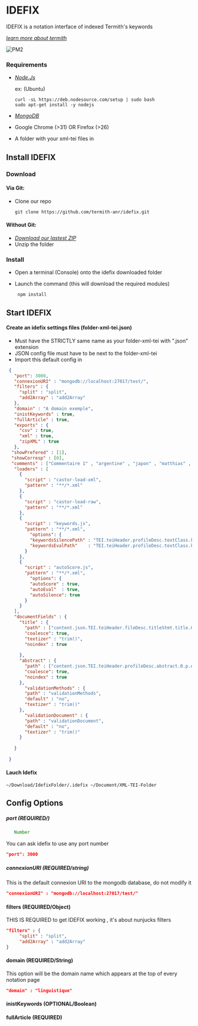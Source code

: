 IDEFIX
======

IDEFIX is a notation interface of indexed Termith's keywords

*[learn more about termith](http://www.atilf.fr/ressources/termith/)*

![PM2](http://feb.imghost.us/LCOC.png)

### Requirements 

- *[Node.Js](http://nodejs.org/)*

  ex: (Ubuntu)

  ```
  curl -sL https://deb.nodesource.com/setup | sudo bash
  sudo apt-get install -y nodejs
  ```

- *[MongoDB](http://www.mongodb.org/)*

- Google Chrome (>31) OR Firefox (>26)

- A folder with your xml-tei files in


## Install IDEFIX

### Download

#### Via Git:

- Clone our repo 
  ```
  git clone https://github.com/termith-anr/idefix.git
  ```

#### Without Git:

- *[Download our lastest ZIP](https://github.com/termith-anr/idefix/archive/master.zip)*
- Unzip the folder 


### Install

* Open a terminal (Console) onto the idefix downloaded folder 
* Launch the command (this will download the required modules)

    ```
     npm install 
    ```

## Start IDEFIX

#### Create an idefix settings files (folder-xml-tei.json)

* Must have the STRICTLY same name as your folder-xml-tei with ".json" extension
* JSON config file must have to be next to the folder-xml-tei
* Import this default config in

```json
 {
   "port": 3000,
   "connexionURI" : "mongodb://localhost:27017/test/",
   "filters" : {
     "split" : "split",
     "add2Array" : "add2Array"
   },
   "domain" : "A domain exemple",
   "inistKeywords" : true,
   "fullArticle" : true,
   "exports" : {
     "csv" : true,
     "xml" : true,
     "zipXML" : true
   },
  "showPrefered" : [1],
  "showCorresp" : [0],
  "comments" : ["Commentaire 1" , "argentine" , "japon" , "matthias" , "préférence" , 42],
   "loaders" : [
     {
       "script" : "castor-load-xml",
       "pattern" : "**/*.xml"
     },
     {
       "script" : "castor-load-raw",
       "pattern" : "**/*.xml"
     },
     {
       "script" : "keywords.js",
       "pattern" : "**/*.xml",
         "options": {
         "keywordsSilencePath" : "TEI.teiHeader.profileDesc.textClass.keywords",
         "keywordsEvalPath"    : "TEI.teiHeader.profileDesc.textClass.keywords"
       }
     },
     {
       "script" : "autoScore.js",
       "pattern" : "**/*.xml",
         "options": {
         "autoScore" : true,
         "autoEval"  : true,
         "autoSilence": true
       }
     }
   ],
   "documentFields" : {
     "title" : {
       "path" : ["content.json.TEI.teiHeader.fileDesc.titleStmt.title.0.#text" , "content.json.TEI.teiHeader.fileDesc.titleStmt.title.#text"],
       "coalesce": true,
       "textizer" : "trim()",
       "noindex" : true
 
     }, 
     "abstract" : {
       "path" : ["content.json.TEI.teiHeader.profileDesc.abstract.0.p.#text","content.json.TEI.teiHeader.profileDesc.abstract.p.#text"],
       "coalesce": true,
       "noindex" : true
     },
       "validationMethods" : {
       "path" : "validationMethods",
       "default" : "no",
       "textizer" : "trim()"
     },
       "validationDocument" : {
       "path" : "validationDocument",
       "default" : "no",
       "textizer" : "trim()"
     }
     
   }
 
 }
```

#### Lauch Idefix 
```
~/Download/IdefixFolder/.idefix ~/Document/XML-TEI-Folder
```

## Config Options

##### port (REQUIRED/)
```js
   Number
```

You can ask idefix to use any port number

```json
"port": 3000
```
    
##### connexionURI (REQUIRED/string)
    
This is the default connexion URI to the mongodb database, do not modify it
    
```json
"connexionURI" : "mongodb://localhost:27017/test/"
```

#### filters (REQUIRED/Object)

THIS IS REQUIRED to get IDEFIX working , it's about nunjucks filters

```json
"filters" : {
     "split" : "split",
     "add2Array" : "add2Array"
}
```

#### domain (REQUIRED/String)

This option will be the domain name which appears at the top of every notation page

```json
"domain" : "linguistique"
```

#### inistKeywords (OPTIONAL/Boolean)



#### fullArticle (REQUIRED)

